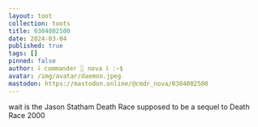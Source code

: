 ```yaml
---
layout: toot
collection: toots
title: 0304002500
date: 2024-03-04
published: true
tags: []
pinned: false
author: ⸸ commander ░ nova ⸸ :~$
avatar: /img/avatar/daemon.jpeg
mastodon: https://mastodon.online/@cmdr_nova/0304002500
---
```


wait is the Jason Statham Death Race supposed to be a sequel to Death Race 2000
